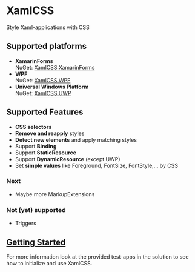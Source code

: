 # XamlCSS
Style Xaml-applications with CSS

Supported platforms
---
- **XamarinForms**  
NuGet: [XamlCSS.XamarinForms](https://www.nuget.org/packages/XamlCSS.XamarinForms)
- **WPF**  
NuGet: [XamlCSS.WPF](https://www.nuget.org/packages/XamlCSS.WPF)
- **Universal Windows Platform**  
NuGet: [XamlCSS.UWP](https://www.nuget.org/packages/XamlCSS.UWP)

Supported Features
---
- **CSS selectors**
- **Remove and reapply** styles
- **Detect new elements** and apply matching styles
- Support **Binding**
- Support **StaticResource**
- Support **DynamicResource** (except UWP)
- Set **simple values** like Foreground, FontSize, FontStyle,... by CSS

### Next
- Maybe more MarkupExtensions

### Not (yet) supported
- Triggers

[Getting Started](https://github.com/warappa/XamlCSS/wiki/Getting-started)
---

For more information look at the provided test-apps in the solution to see how to initialize and use XamlCSS.
